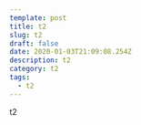 ```yaml
---
template: post
title: t2
slug: t2
draft: false
date: 2020-01-03T21:09:08.254Z
description: t2
category: t2
tags:
  - t2
---
```

t2
